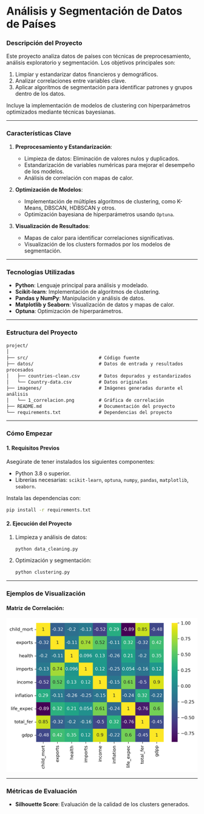 # **Análisis y Segmentación de Datos de Países**

### **Descripción del Proyecto**
Este proyecto analiza datos de países con técnicas de preprocesamiento, análisis exploratorio y segmentación. Los objetivos principales son:
1. Limpiar y estandarizar datos financieros y demográficos.
2. Analizar correlaciones entre variables clave.
3. Aplicar algoritmos de segmentación para identificar patrones y grupos dentro de los datos.

Incluye la implementación de modelos de clustering con hiperparámetros optimizados mediante técnicas bayesianas.

---

### **Características Clave**
1. **Preprocesamiento y Estandarización**:
   - Limpieza de datos: Eliminación de valores nulos y duplicados.
   - Estandarización de variables numéricas para mejorar el desempeño de los modelos.
   - Análisis de correlación con mapas de calor.

2. **Optimización de Modelos**:
   - Implementación de múltiples algoritmos de clustering, como K-Means, DBSCAN, HDBSCAN y otros.
   - Optimización bayesiana de hiperparámetros usando `Optuna`.

3. **Visualización de Resultados**:
   - Mapas de calor para identificar correlaciones significativas.
   - Visualización de los clusters formados por los modelos de segmentación.

---

### **Tecnologías Utilizadas**
- **Python**: Lenguaje principal para análisis y modelado.
- **Scikit-learn**: Implementación de algoritmos de clustering.
- **Pandas y NumPy**: Manipulación y análisis de datos.
- **Matplotlib y Seaborn**: Visualización de datos y mapas de calor.
- **Optuna**: Optimización de hiperparámetros.

---

### **Estructura del Proyecto**
```plaintext
project/
│
├── src/                          # Código fuente
├── datos/                        # Datos de entrada y resultados procesados
│   ├── countries-clean.csv       # Datos depurados y estandarizados
│   └── Country-data.csv          # Datos originales
├── imagenes/                     # Imágenes generadas durante el análisis
│   └── 1_correlacion.png         # Gráfica de correlación
├── README.md                     # Documentación del proyecto
└── requirements.txt              # Dependencias del proyecto
```

---

### **Cómo Empezar**
#### **1. Requisitos Previos**
Asegúrate de tener instalados los siguientes componentes:
- Python 3.8 o superior.
- Librerías necesarias: `scikit-learn`, `optuna`, `numpy`, `pandas`, `matplotlib`, `seaborn`.

Instala las dependencias con:
```bash
pip install -r requirements.txt
```

#### **2. Ejecución del Proyecto**
1. Limpieza y análisis de datos:
   ```bash
   python data_cleaning.py
   ```
2. Optimización y segmentación:
   ```bash
   python clustering.py
   ```

---

### **Ejemplos de Visualización**
#### **Matriz de Correlación**:
![Matriz de Correlación](imagenes/1_correlacion.png)

---

### **Métricas de Evaluación**
- **Silhouette Score**: Evaluación de la calidad de los clusters generados.
